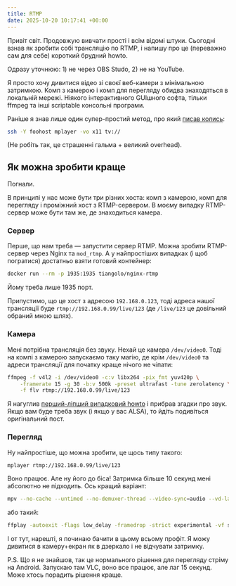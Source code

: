 ```yaml
---
title: RTMP
date: 2025-10-20 10:17:41 +00:00
---
```


Привіт світ. Продовжую вивчати прості і всім відомі штуки. Сьогодні взнав як зробити собі трансляцію по RTMP, і напишу про це (переважно сам для себе) короткий брудний howto.

Одразу уточнюю: 1) не через OBS Studo, 2) не на YouTube.

Я просто хочу дивитися відео зі своєї веб-камери з мінімальною затримкою. Комп з камерою і комп для перегляду обидва знаходяться в локальній мережі. Ніякого інтерактивного GUIшного софта, тільки ffmpeg та інші scriptable консольні програми.

Раніше я знав лише один супер-простий метод, про який [писав колись][1]:

```sh
ssh -Y foohost mplayer -vo x11 tv://
```

(Не робіть так, це страшенні гальма + великий overhead).


## Як можна зробити краще

Погнали.

В принципі у нас може бути три різних хоста: комп з камерою, комп для перегляду і проміжний хост з RTMP-сервером. В моєму випадку RTMP-сервер може бути там же, де знаходиться камера.

### Сервер

Перше, що нам треба — запустити сервер RTMP. Можна зробити RTMP-сервер через Nginx та `mod_rtmp`. А у найпростіших випадках (і щоб погратися) достатньо взяти готовий контейнер:

```sh
docker run --rm -p 1935:1935 tiangolo/nginx-rtmp 
```

Йому треба лише 1935 порт.

Припустимо, що це хост з адресою `192.168.0.123`, тоді адреса нашої трансляції буде `rtmp://192.168.0.99/live/123` (де `/live/123` це довільний обраний мною шлях).

### Камера

Мені потрібна трансляція без звуку. Нехай це камера `/dev/video0`. Тоді на компі з камерою запускаємо таку магію, де крім `/dev/video0` та адреси трансляції для початку краще нічого не чіпати:

```sh
ffmpeg -f v4l2 -i /dev/video0 -c:v libx264 -pix_fmt yuv420p \
    -framerate 15 -g 30 -b:v 500k -preset ultrafast -tune zerolatency \
    -f flv rtmp://192.168.0.99/live/123
```

Я нагуглив [перший-ліпший випадковий howto][2] і прибрав згадки про звук. Якщо вам буде треба звук (і якщо у вас ALSA), то йдіть подивіться оригінальний пост.

### Перегляд

Ну найпростіше, що можна зробити, це щось типу такого:

```sh
mplayer rtmp://192.168.0.99/live/123
```

Воно працює. Але ну його до біса! Затримка більше 10 секунд мені абсолютно не підходить. Ось кращий варіант:

```sh
mpv --no-cache --untimed --no-demuxer-thread --video-sync=audio --vd-lavc-threads=1  rtmp://192.168.0.99/live/123
```

або такий:

```sh
ffplay -autoexit -flags low_delay -framedrop -strict experimental -vf setpts=0 -tcp_nodelay 1 rtmp://192.168.0.99/live/123
```

І от тут, нарешті, я починаю бачити в цьому всьому профіт. Я можу дивитися в камеру+екран як в дзеркало і не відчувати затримку.

P.S. Що я не знайшов, так це нормального рішення для перегляду стріму на Android. Запускаю там VLC, воно все працює, але лаг 15 секунд. Може хтось порадить рішення краще.

[1]: /2022/08/05/ssh-webcam.html
[2]: https://www.baeldung.com/linux/ffmpeg-webcam-stream-video
